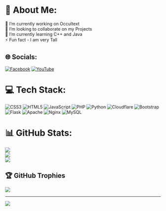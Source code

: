 # 💫 About Me:
🔭 I’m currently working on Occultext<br>👯 I’m looking to collaborate on my Projects<br>🌱 I’m currently learning C++ and Java<br>⚡ Fun fact - I am very Tall

## 🌐 Socials:
[![Facebook](https://img.shields.io/badge/Facebook-%231877F2.svg?logo=Facebook&logoColor=white)](https://www.facebook.com/frenzisadev) [![YouTube](https://img.shields.io/badge/YouTube-%23FF0000.svg?logo=YouTube&logoColor=white)](https://youtube.com/@UC6tfD5NgAB7eLGw1wkXqJOA) 

# 💻 Tech Stack:
![CSS3](https://img.shields.io/badge/css3-%231572B6.svg?style=for-the-badge&logo=css3&logoColor=white) ![HTML5](https://img.shields.io/badge/html5-%23E34F26.svg?style=for-the-badge&logo=html5&logoColor=white) ![JavaScript](https://img.shields.io/badge/javascript-%23323330.svg?style=for-the-badge&logo=javascript&logoColor=%23F7DF1E) ![PHP](https://img.shields.io/badge/php-%23777BB4.svg?style=for-the-badge&logo=php&logoColor=white) ![Python](https://img.shields.io/badge/python-3670A0?style=for-the-badge&logo=python&logoColor=ffdd54) ![Cloudflare](https://img.shields.io/badge/Cloudflare-F38020?style=for-the-badge&logo=Cloudflare&logoColor=white) ![Bootstrap](https://img.shields.io/badge/bootstrap-%23563D7C.svg?style=for-the-badge&logo=bootstrap&logoColor=white) ![Flask](https://img.shields.io/badge/flask-%23000.svg?style=for-the-badge&logo=flask&logoColor=white) ![Apache](https://img.shields.io/badge/apache-%23D42029.svg?style=for-the-badge&logo=apache&logoColor=white) ![Nginx](https://img.shields.io/badge/nginx-%23009639.svg?style=for-the-badge&logo=nginx&logoColor=white) ![MySQL](https://img.shields.io/badge/mysql-%2300f.svg?style=for-the-badge&logo=mysql&logoColor=white)
# 📊 GitHub Stats:
![](https://github-readme-stats.vercel.app/api?username=frenzjay&theme=synthwave&hide_border=false&include_all_commits=true&count_private=true)<br/>
![](https://github-readme-streak-stats.herokuapp.com/?user=frenzjay&theme=synthwave&hide_border=false)<br/>
![](https://github-readme-stats.vercel.app/api/top-langs/?username=frenzjay&theme=synthwave&hide_border=false&include_all_commits=true&count_private=true&layout=compact)

## 🏆 GitHub Trophies
![](https://github-profile-trophy.vercel.app/?username=frenzjay&theme=radical&no-frame=false&no-bg=true&margin-w=4)


---
[![](https://visitcount.itsvg.in/api?id=frenzjay&icon=0&color=0)](https://visitcount.itsvg.in)

<!-- Proudly created with GPRM ( https://gprm.itsvg.in ) -->
